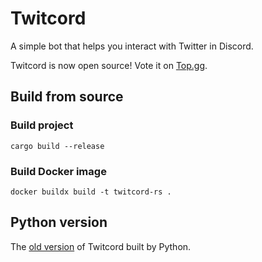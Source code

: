 # Twitcord
A simple bot that helps you interact with Twitter in Discord.  

Twitcord is now open source! Vote it on [Top.gg](https://top.gg/bot/917122425102163971).  

## Build from source
### Build project
`cargo build --release`
### Build Docker image
`docker buildx build -t twitcord-rs .`

## Python version
The [old version](https://github.com/NightFeather0615/Twitcord) of Twitcord built by Python.
